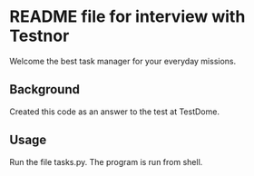# README file for interview with Testnor

Welcome the best task manager for your everyday missions. 


## Background

Created this code as an answer to the test at TestDome. 

## Usage

Run the file tasks.py. The program is run from shell. 